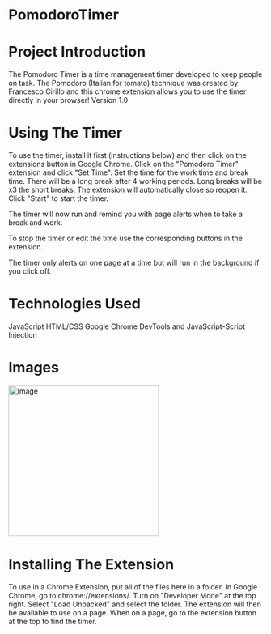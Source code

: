 # PomodoroTimer
# Project Introduction 

The Pomodoro Timer is a time management timer developed to keep people on task. The Pomodoro (Italian for tomato) technique was created by Francesco Cirillo and this chrome extension allows you to use the timer directly in your browser!
Version 1.0

# Using The Timer  

To use the timer, install it first (instructions below) and then click on the extensions button in Google Chrome.
Click on the "Pomodoro Timer" extension and click "Set Time".
Set the time for the work time and break time. There will be a long break after 4 working periods. Long breaks will be x3 the short breaks.
The extension will automatically close so reopen it.
Click "Start" to start the timer. 

The timer will now run and remind you with page alerts when to take a break and work.

To stop the timer or edit the time use the corresponding buttons in the extension. 

The timer only alerts on one page at a time but will run in the background if you click off.

# Technologies Used

JavaScript
HTML/CSS
Google Chrome DevTools and JavaScript-Script Injection

# Images
<img width="297" alt="image" src="https://github.com/theNatePi/PomodoroTimer/assets/78774649/0c836da7-71a5-4d83-82a6-0b979c7aee93">

# Installing The Extension

To use in a Chrome Extension, put all of the files here in a folder. In Google Chrome, go to chrome://extensions/. Turn on "Developer Mode" at the top right. Select "Load Unpacked" and select the folder. The extension will then be available to use on a page. When on a page, go to the extension button at the top to find the timer. 

